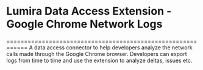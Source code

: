 # Lumira Data Access Extension - Google Chrome Network Logs
============================================================
A data access connector to help developers analyze the network calls made through the Google Chrome browser. Developers can export logs from time to time and use the extension to analyze deltas, issues etc.

